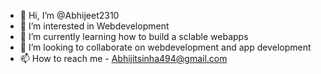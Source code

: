 - 👋 Hi, I’m @Abhijeet2310
- 👀 I’m interested in Webdevelopment 
- 🌱 I’m currently learning how to build a sclable webapps
- 💞️ I’m looking to collaborate on webdevelopment and app development
- 📫 How to reach me - Abhijitsinha494@gmail.com

<!---
Abhijeet2310/Abhijeet2310 is a ✨ special ✨ repository because its `README.md` (this file) appears on your GitHub profile.
You can click the Preview link to take a look at your changes.
--->
